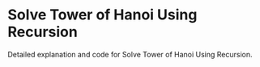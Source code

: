 # Solve Tower of Hanoi Using Recursion

Detailed explanation and code for Solve Tower of Hanoi Using Recursion.